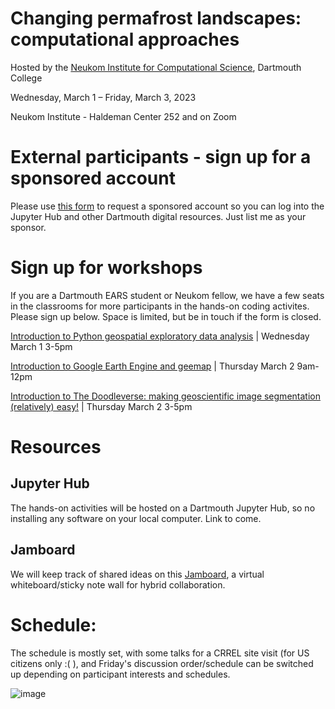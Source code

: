 # Changing permafrost landscapes: computational approaches

Hosted by the [Neukom Institute for Computational Science](https://neukom.dartmouth.edu/), Dartmouth College

Wednesday, March 1 – Friday, March 3, 2023

Neukom Institute - Haldeman Center 252 and on Zoom 

# External participants - sign up for a sponsored account

Please use [this form](https://services.dartmouth.edu/TDClient/1806/Portal/Requests/TicketRequests/NewForm?ID=J6Yv-8sdf90_&RequestorType=Service) to request a sponsored account so you can log into the Jupyter Hub and other Dartmouth digital resources. Just list me as your sponsor. 

# Sign up for workshops

If you are a Dartmouth EARS student or Neukom fellow, we have a few seats in the classrooms for more participants in the hands-on coding activites. Please sign up below. Space is limited, but be in touch if the form is closed. 

[Introduction to Python geospatial exploratory data analysis](https://docs.google.com/forms/d/e/1FAIpQLSeeRi4H7PG6E_Pf47TZVjuK0YE-z2SLt8hFjnNOdfXBA2sqdw/viewform?usp=sf_link) | Wednesday March 1 3-5pm

[Introduction to Google Earth Engine and geemap](https://docs.google.com/forms/d/e/1FAIpQLSfoJ0Gs8-xl-fq7rFFnqY7I0gdkMZ2MnOB3d92JWPWL8Vuhtg/viewform?usp=sf_link) | Thursday March 2 9am-12pm

[Introduction to The Doodleverse: making geoscientific image segmentation (relatively) easy!](https://docs.google.com/forms/d/e/1FAIpQLSe-E9KGISqp5g0yxel9OLO2REB5HivzOQuZ_Vh_Q_fIQoV8hg/viewform?usp=sf_link) | Thursday March 2 3-5pm

# Resources
## Jupyter Hub
The hands-on activities will be hosted on a Dartmouth Jupyter Hub, so no installing any software on your local computer. Link to come. 
## Jamboard
We will keep track of shared ideas on this [Jamboard](https://jamboard.google.com/d/1FddaYxYRI7g2lr-fmv1PaVITXFS3coO7MJdjMzZTYR8/edit?usp=sharing), a virtual whiteboard/sticky note wall for hybrid collaboration. 

# Schedule: 

The schedule is mostly set, with some talks for a CRREL site visit (for US citizens only :( ), and Friday's discussion order/schedule can be switched up depending on participant interests and schedules. 
	
![image](https://user-images.githubusercontent.com/17852785/218345694-87233088-e48f-4b67-8b27-136c6744b12a.png)
